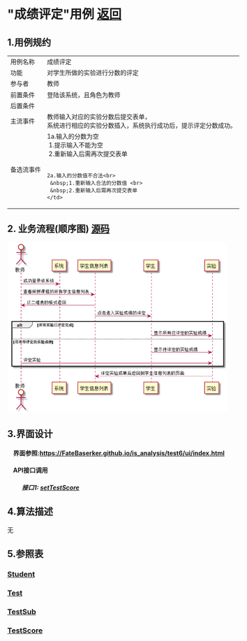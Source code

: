 # "成绩评定"用例 <a href="https://github.com/FateBerserker/is_analysis/tree/master/test6">返回</a>
## 1.用例规约
<table cellspacing="0" style="width:900px;">
<tr>
	<td>用例名称</td>
	<td>成绩评定</td>	
</tr>
<tr>
	<td>功能</td>
	<td>对学生所做的实验进行分数的评定</td>	
</tr>
<tr>
	<td>参与者</td>
	<td>教师</td>	
</tr>
<tr>
	<td>前置条件</td>
	<td>登陆该系统，且角色为教师</td>	
</tr>
<tr>
	<td>后置条件</td>
	<td></td>	
</tr>
<tr>
	<td>主流事件</td>
	<td>
	教师输入对应的实验分数后提交表单，<br>系统进行相应的实验分数插入，系统执行成功后，提示评定分数成功。
	</td>	
</tr>
<tr>
	<td>备选流事件</td>
	<td>
	1a.输入的分数为空 <br> 
	 &nbsp;1.提示输入不能为空 <br>    
	 &nbsp;2.重新输入后需再次提交表单<br><br>

	2a.输入的分数值不合法<br>
	 &nbsp;1.重新输入合法的分数值 <br>    
	 &nbsp;2.重新输入后需再次提交表单
	</td>	
</tr>
	
</table>		


## 2. 业务流程(顺序图)  <a href="../src/setTestScore.puml">源码</a>

<img src="../images/setTestScore.png"/>


## 3.界面设计
#### &nbsp;&nbsp;&nbsp;&nbsp;界面参照:<a href="https://FateBaserker.github.io/is_analysis/test6/ui/index.html">https://FateBaserker.github.io/is_analysis/test6/ui/index.html</a>
#### &nbsp;&nbsp;&nbsp;&nbsp;API接口调用
##### &nbsp;&nbsp;&nbsp;&nbsp;&nbsp;&nbsp;&nbsp;&nbsp;&nbsp;&nbsp;接口1: <a href="../接口/setTestScore.md">setTestScore</a>

## 4.算法描述
无

## 5.参照表
### <a href="../数据库表设计#student">Student</a>
### <a href="../数据库表设计#test">Test</a>
### <a href="../数据库表设计#testSub">TestSub</a>
### <a href="../数据库表设计#testScore">TestScore</a>


